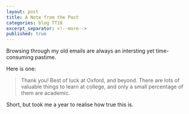 ```yaml
---
layout: post
title: A Note from the Past
categories: blog TT18
excerpt_separator: <!--more-->
published: true
---
```


Browsing through my old emails are always an intersting yet time-consuming pastime.
<!--more-->

Here is one:

> Thank you! Best of luck at Oxford, and beyond. There are lots of valuable things to learn at college, and only a small percentage of them are academic.

Short, but took me a year to realise how true this is.
